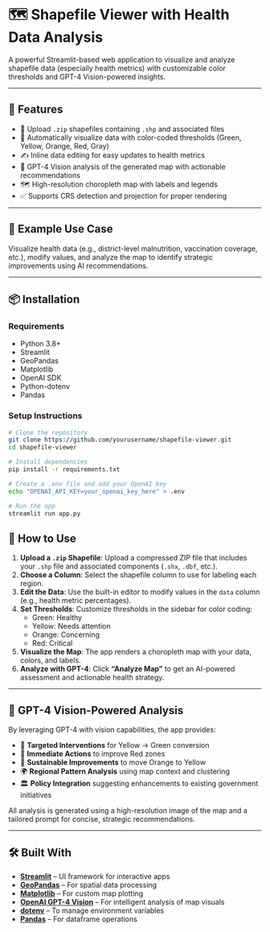 # 🗺️ Shapefile Viewer with Health Data Analysis

A powerful Streamlit-based web application to visualize and analyze shapefile data (especially health metrics) with customizable color thresholds and GPT-4 Vision-powered insights.

---

## 🚀 Features

- 📂 Upload `.zip` shapefiles containing `.shp` and associated files
- 🎨 Automatically visualize data with color-coded thresholds (Green, Yellow, Orange, Red, Gray)
- ✍️ Inline data editing for easy updates to health metrics
- 🧠 GPT-4 Vision analysis of the generated map with actionable recommendations
- 🗺️ High-resolution choropleth map with labels and legends
- ✅ Supports CRS detection and projection for proper rendering

---

## 📸 Example Use Case

Visualize health data (e.g., district-level malnutrition, vaccination coverage, etc.), modify values, and analyze the map to identify strategic improvements using AI recommendations.

---

## 📦 Installation

### Requirements

- Python 3.8+
- Streamlit
- GeoPandas
- Matplotlib
- OpenAI SDK
- Python-dotenv
- Pandas

### Setup Instructions

```bash
# Clone the repository
git clone https://github.com/yourusername/shapefile-viewer.git
cd shapefile-viewer

# Install dependencies
pip install -r requirements.txt

# Create a .env file and add your OpenAI key
echo "OPENAI_API_KEY=your_openai_key_here" > .env

# Run the app
streamlit run app.py
```
## 🧪 How to Use

1. **Upload a `.zip` Shapefile**: Upload a compressed ZIP file that includes your `.shp` file and associated components (`.shx`, `.dbf`, etc.).
2. **Choose a Column**: Select the shapefile column to use for labeling each region.
3. **Edit the Data**: Use the built-in editor to modify values in the `data` column (e.g., health metric percentages).
4. **Set Thresholds**: Customize thresholds in the sidebar for color coding:
   - Green: Healthy
   - Yellow: Needs attention
   - Orange: Concerning
   - Red: Critical
5. **Visualize the Map**: The app renders a choropleth map with your data, colors, and labels.
6. **Analyze with GPT-4**: Click **“Analyze Map”** to get an AI-powered assessment and actionable health strategy.

---

## 🧠 GPT-4 Vision-Powered Analysis

By leveraging GPT-4 with vision capabilities, the app provides:

- 🎯 **Targeted Interventions** for Yellow → Green conversion
- 🚨 **Immediate Actions** to improve Red zones
- 🧩 **Sustainable Improvements** to move Orange to Yellow
- 🌍 **Regional Pattern Analysis** using map context and clustering
- 🏛️ **Policy Integration** suggesting enhancements to existing government initiatives

All analysis is generated using a high-resolution image of the map and a tailored prompt for concise, strategic recommendations.

---

## 🛠️ Built With

- **[Streamlit](https://streamlit.io/)** – UI framework for interactive apps
- **[GeoPandas](https://geopandas.org/)** – For spatial data processing
- **[Matplotlib](https://matplotlib.org/)** – For custom map plotting
- **[OpenAI GPT-4 Vision](https://platform.openai.com/)** – For intelligent analysis of map visuals
- **[dotenv](https://pypi.org/project/python-dotenv/)** – To manage environment variables
- **[Pandas](https://pandas.pydata.org/)** – For dataframe operations
